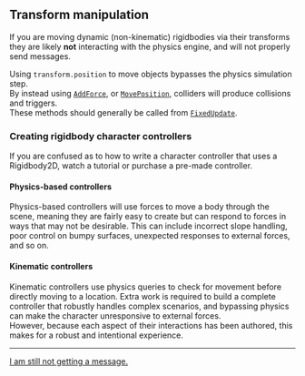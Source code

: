## Transform manipulation
If you are moving dynamic (non-kinematic) rigidbodies via their transforms they are likely **not** interacting with the physics engine, and will not properly send messages.  

Using `transform.position` to move objects bypasses the physics simulation step.  
By instead using [`AddForce`](https://docs.unity3d.com/ScriptReference/Rigidbody2D.AddForce.html), or [`MovePosition`](https://docs.unity3d.com/ScriptReference/Rigidbody2D.MovePosition.html), colliders will produce collisions and triggers.  
These methods should generally be called from [`FixedUpdate`](https://docs.unity3d.com/ScriptReference/MonoBehaviour.FixedUpdate.html).  

### Creating rigidbody character controllers
If you are confused as to how to write a character controller that uses a Rigidbody2D, watch a tutorial or purchase a pre-made controller.

#### Physics-based controllers
Physics-based controllers will use forces to move a body through the scene, meaning they are fairly easy to create but can respond to forces in ways that may not be desirable. This can include incorrect slope handling, poor control on bumpy surfaces, unexpected responses to external forces, and so on.
#### Kinematic controllers
Kinematic controllers use physics queries to check for movement before directly moving to a location. Extra work is required to build a complete controller that robustly handles complex scenarios, and bypassing physics can make the character unresponsive to external forces.  
However, because each aspect of their interactions has been authored, this makes for a robust and intentional experience.


---  

[I am still not getting a message.](7%202D%20Continuous%20Detection.md)